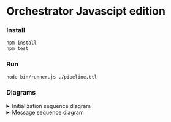 # Orchestrator Javascipt edition

### Install

```bash
npm install
npm test
```

### Run

```bash
node bin/runner.js ./pipeline.ttl
```

### Diagrams

<details>
  <summary>Initialization sequence diagram</summary>

```mermaid
sequenceDiagram
    autonumber
    participant O as Orchestrator
    participant R as Runner
    participant P as Processor
    Note over O: Discovered Runners<br>and processors
    loop For every runner
        Note over R: Runner is started with cli
        O-->>R: Startup with address and uri
        R-->>O: RPC.Identify: with uri
    end
    loop For every processor
        O-->>R: RPC.Processor: Start processor
        Note over P: Load module and class
        R-->>P: Load processor
        R-->>P: Start processor with args
        R-->>O: RPC.ProcessorInit: processor started
    end
    loop For every runner
        O-->>R: RPC.Start: Start
        loop For every Processor
            R-->>P: Start
        end
    end
```
</details>

<details>
    <summary>Message sequence diagram</summary>

```mermaid
sequenceDiagram
    participant P1 as Processor 1
    participant R1 as Runner 1
    participant O as Orchestrator
    participant R2 as Runner 2
    participant P2 as Processor 2
    P1-->>R1: Msg to Channel A
    R1-->>O: Msg to Channel A
    Note over O: Channel A is connected<br>to processor of Runner 2
    O -->> R2: Msg to Channel A
    R2-->>P2: Msg to Channel A
```

</details>
